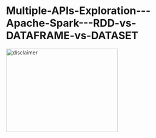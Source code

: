 # Multiple-APIs-Exploration---Apache-Spark---RDD-vs-DATAFRAME-vs-DATASET
<html>
<body>
<img src="C:\Users\Sudeep Pandey\Desktop\Disclaimer.PNG" alt="disclaimer" style="width:304px;height:228px;">
</body>
</html>

